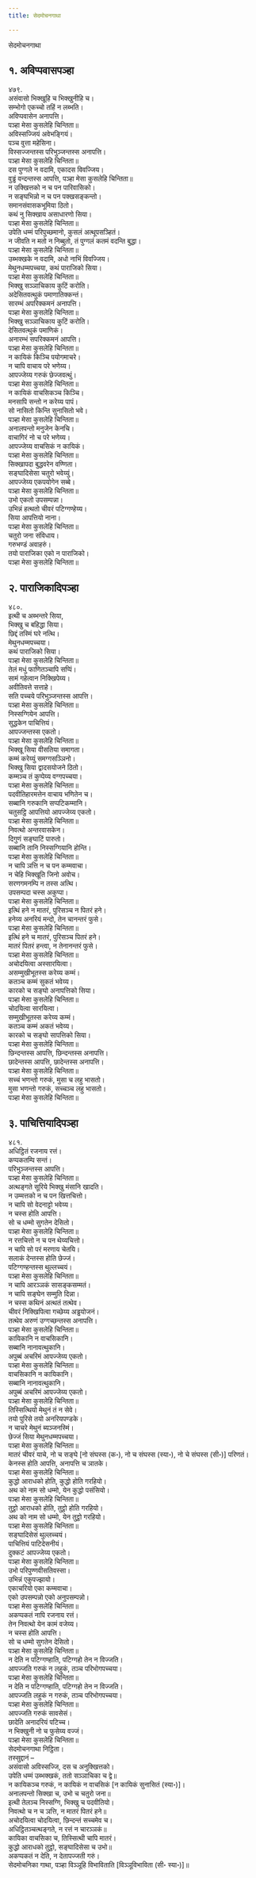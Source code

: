 ```yaml
---
title: सेदमोचनगाथा

---
```

सेदमोचनगाथा  


## १. अविप्पवासपञ्हा

४७९.  
असंवासो भिक्खूहि च भिक्खुनीहि च।  
सम्भोगो एकच्चो तहिं न लब्भति।  
अविप्पवासेन अनापत्ति।  
पञ्हा मेसा कुसलेहि चिन्तिता॥  
अविस्सज्जियं अवेभङ्गियं।  
पञ्च वुत्ता महेसिना।  
विस्सज्जन्तस्स परिभुञ्जन्तस्स अनापत्ति।  
पञ्हा मेसा कुसलेहि चिन्तिता॥  
दस पुग्गले न वदामि, एकादस विवज्जिय।  
वुड्ढं वन्दन्तस्स आपत्ति, पञ्हा मेसा कुसलेहि चिन्तिता॥  
न उक्खित्तको न च पन पारिवासिको।  
न सङ्घभिन्नो न च पन पक्खसङ्कन्तो।  
समानसंवासकभूमिया ठितो।  
कथं नु सिक्खाय असाधारणो सिया।  
पञ्हा मेसा कुसलेहि चिन्तिता॥  
उपेति धम्मं परिपुच्छमानो, कुसलं अत्थूपसञ्हितं।  
न जीवति न मतो न निब्बुतो, तं पुग्गलं कतमं वदन्ति बुद्धा।  
पञ्हा मेसा कुसलेहि चिन्तिता॥  
उब्भक्खके न वदामि, अधो नाभिं विवज्जिय।  
मेथुनधम्मपच्चया, कथं पाराजिको सिया।  
पञ्हा मेसा कुसलेहि चिन्तिता॥  
भिक्खु सञ्ञाचिकाय कुटिं करोति।  
अदेसितवत्थुकं पमाणातिक्कन्तं।  
सारम्भं अपरिक्कमनं अनापत्ति।  
पञ्हा मेसा कुसलेहि चिन्तिता॥  
भिक्खु सञ्ञाचिकाय कुटिं करोति।  
देसितवत्थुकं पमाणिकं।  
अनारम्भं सपरिक्कमनं आपत्ति।  
पञ्हा मेसा कुसलेहि चिन्तिता॥  
न कायिकं किञ्चि पयोगमाचरे।  
न चापि वाचाय परे भणेय्य।  
आपज्जेय्य गरुकं छेज्जवत्थुं।  
पञ्हा मेसा कुसलेहि चिन्तिता॥  
न कायिकं वाचसिकञ्च किञ्चि।  
मनसापि सन्तो न करेय्य पापं।  
सो नासितो किन्ति सुनासितो भवे।  
पञ्हा मेसा कुसलेहि चिन्तिता॥  
अनालपन्तो मनुजेन केनचि।  
वाचागिरं नो च परे भणेय्य।  
आपज्जेय्य वाचसिकं न कायिकं।  
पञ्हा मेसा कुसलेहि चिन्तिता॥  
सिक्खापदा बुद्धवरेन वण्णिता।  
सङ्घादिसेसा चतुरो भवेय्युं।  
आपज्जेय्य एकपयोगेन सब्बे।  
पञ्हा मेसा कुसलेहि चिन्तिता॥  
उभो एकतो उपसम्पन्ना।  
उभिन्नं हत्थतो चीवरं पटिग्गण्हेय्य।  
सिया आपत्तियो नाना।  
पञ्हा मेसा कुसलेहि चिन्तिता॥  
चतुरो जना संविधाय।  
गरुभण्डं अवाहरुं।  
तयो पाराजिका एको न पाराजिको।  
पञ्हा मेसा कुसलेहि चिन्तिता॥  


## २. पाराजिकादिपञ्हा

४८०.  
इत्थी च अब्भन्तरे सिया,  
भिक्खु च बहिद्धा सिया।  
छिद्दं तस्मिं घरे नत्थि।  
मेथुनधम्मपच्चया।  
कथं पाराजिको सिया।  
पञ्हा मेसा कुसलेहि चिन्तिता॥  
तेलं मधुं फाणितञ्चापि सप्पिं।  
सामं गहेत्वान निक्खिपेय्य।  
अवीतिवत्ते सत्ताहे।  
सति पच्चये परिभुञ्जन्तस्स आपत्ति।  
पञ्हा मेसा कुसलेहि चिन्तिता॥  
निस्सग्गियेन आपत्ति।  
सुद्धकेन पाचित्तियं।  
आपज्जन्तस्स एकतो।  
पञ्हा मेसा कुसलेहि चिन्तिता॥  
भिक्खू सिया वीसतिया समागता।  
कम्मं करेय्युं समग्गसञ्ञिनो।  
भिक्खु सिया द्वादसयोजने ठितो।  
कम्मञ्च तं कुप्पेय्य वग्गपच्चया।  
पञ्हा मेसा कुसलेहि चिन्तिता॥  
पदवीतिहारमत्तेन वाचाय भणितेन च।  
सब्बानि गरुकानि सप्पटिकम्मानि।  
चतुसट्ठि आपत्तियो आपज्जेय्य एकतो।  
पञ्हा मेसा कुसलेहि चिन्तिता॥  
निवत्थो अन्तरवासकेन।  
दिगुणं सङ्घाटिं पारुतो।  
सब्बानि तानि निस्सग्गियानि होन्ति।  
पञ्हा मेसा कुसलेहि चिन्तिता॥  
न चापि ञत्ति न च पन कम्मवाचा।  
न चेहि भिक्खूति जिनो अवोच।  
सरणगमनम्पि न तस्स अत्थि।  
उपसम्पदा चस्स अकुप्पा।  
पञ्हा मेसा कुसलेहि चिन्तिता॥  
इत्थिं हने न मातरं, पुरिसञ्च न पितरं हने।  
हनेय्य अनरियं मन्दो, तेन चानन्तरं फुसे।  
पञ्हा मेसा कुसलेहि चिन्तिता॥  
इत्थिं हने च मातरं, पुरिसञ्च पितरं हने।  
मातरं पितरं हन्त्वा, न तेनानन्तरं फुसे।  
पञ्हा मेसा कुसलेहि चिन्तिता॥  
अचोदयित्वा अस्सारयित्वा।  
असम्मुखीभूतस्स करेय्य कम्मं।  
कतञ्च कम्मं सुकतं भवेय्य।  
कारको च सङ्घो अनापत्तिको सिया।  
पञ्हा मेसा कुसलेहि चिन्तिता॥  
चोदयित्वा सारयित्वा।  
सम्मुखीभूतस्स करेय्य कम्मं।  
कतञ्च कम्मं अकतं भवेय्य।  
कारको च सङ्घो सापत्तिको सिया।  
पञ्हा मेसा कुसलेहि चिन्तिता॥  
छिन्दन्तस्स आपत्ति, छिन्दन्तस्स अनापत्ति।  
छादेन्तस्स आपत्ति, छादेन्तस्स अनापत्ति।  
पञ्हा मेसा कुसलेहि चिन्तिता॥  
सच्चं भणन्तो गरुकं, मुसा च लहु भासतो।  
मुसा भणन्तो गरुकं, सच्चञ्च लहु भासतो।  
पञ्हा मेसा कुसलेहि चिन्तिता॥  


## ३. पाचित्तियादिपञ्हा

४८१.  
अधिट्ठितं रजनाय रत्तं।  
कप्पकतम्पि सन्तं।  
परिभुञ्जन्तस्स आपत्ति।  
पञ्हा मेसा कुसलेहि चिन्तिता॥  
अत्थङ्गते सूरिये भिक्खु मंसानि खादति।  
न उम्मत्तको न च पन खित्तचित्तो।  
न चापि सो वेदनाट्टो भवेय्य।  
न चस्स होति आपत्ति।  
सो च धम्मो सुगतेन देसितो।  
पञ्हा मेसा कुसलेहि चिन्तिता॥  
न रत्तचित्तो न च पन थेय्यचित्तो।  
न चापि सो परं मरणाय चेतयि।  
सलाकं देन्तस्स होति छेज्जं।  
पटिग्गण्हन्तस्स थुल्लच्चयं।  
पञ्हा मेसा कुसलेहि चिन्तिता॥  
न चापि आरञ्ञकं सासङ्कसम्मतं।  
न चापि सङ्घेन सम्मुति दिन्ना।  
न चस्स कथिनं अत्थतं तत्थेव।  
चीवरं निक्खिपित्वा गच्छेय्य अड्ढयोजनं।  
तत्थेव अरुणं उग्गच्छन्तस्स अनापत्ति।  
पञ्हा मेसा कुसलेहि चिन्तिता॥  
कायिकानि न वाचसिकानि।  
सब्बानि नानावत्थुकानि।  
अपुब्बं अचरिमं आपज्जेय्य एकतो।  
पञ्हा मेसा कुसलेहि चिन्तिता॥  
वाचसिकानि न कायिकानि।  
सब्बानि नानावत्थुकानि।  
अपुब्बं अचरिमं आपज्जेय्य एकतो।  
पञ्हा मेसा कुसलेहि चिन्तिता॥  
तिस्सित्थियो मेथुनं तं न सेवे।  
तयो पुरिसे तयो अनरियपण्डके।  
न चाचरे मेथुनं ब्यञ्जनस्मिं।  
छेज्जं सिया मेथुनधम्मपच्चया।  
पञ्हा मेसा कुसलेहि चिन्तिता॥  
मातरं चीवरं याचे, नो च सङ्घे [नो संघस्स (क॰), नो च संघस्स (स्या॰), नो चे संघस्स (सी॰)] परिणतं।  
केनस्स होति आपत्ति, अनापत्ति च ञातके।  
पञ्हा मेसा कुसलेहि चिन्तिता॥  
कुद्धो आराधको होति, कुद्धो होति गरहियो।  
अथ को नाम सो धम्मो, येन कुद्धो पसंसियो।  
पञ्हा मेसा कुसलेहि चिन्तिता॥  
तुट्ठो आराधको होति, तुट्ठो होति गरहियो।  
अथ को नाम सो धम्मो, येन तुट्ठो गरहियो।  
पञ्हा मेसा कुसलेहि चिन्तिता॥  
सङ्घादिसेसं थुल्लच्चयं।  
पाचित्तियं पाटिदेसनीयं।  
दुक्कटं आपज्जेय्य एकतो।  
पञ्हा मेसा कुसलेहि चिन्तिता॥  
उभो परिपुण्णवीसतिवस्सा।  
उभिन्नं एकुपज्झायो।  
एकाचरियो एका कम्मवाचा।  
एको उपसम्पन्नो एको अनुपसम्पन्नो।  
पञ्हा मेसा कुसलेहि चिन्तिता॥  
अकप्पकतं नापि रजनाय रत्तं।  
तेन निवत्थो येन कामं वजेय्य।  
न चस्स होति आपत्ति।  
सो च धम्मो सुगतेन देसितो।  
पञ्हा मेसा कुसलेहि चिन्तिता॥  
न देति न पटिग्गण्हाति, पटिग्गहो तेन न विज्जति।  
आपज्जति गरुकं न लहुकं, तञ्च परिभोगपच्चया।  
पञ्हा मेसा कुसलेहि चिन्तिता॥  
न देति न पटिग्गण्हाति, पटिग्गहो तेन न विज्जति।  
आपज्जति लहुकं न गरुकं, तञ्च परिभोगपच्चया।  
पञ्हा मेसा कुसलेहि चिन्तिता॥  
आपज्जति गरुकं सावसेसं।  
छादेति अनादरियं पटिच्च।  
न भिक्खुनी नो च फुसेय्य वज्जं।  
पञ्हा मेसा कुसलेहि चिन्तिता॥  
सेदमोचनगाथा निट्ठिता।  
तस्सुद्दानं –  
असंवासो अविस्सज्जि, दस च अनुक्खित्तको।  
उपेति धम्मं उब्भक्खकं, ततो सञ्ञाचिका च द्वे॥  
न कायिकञ्च गरुकं, न कायिकं न वाचसिकं [न कायिकं सुनासितं (स्या॰)]।  
अनालपन्तो सिक्खा च, उभो च चतुरो जना॥  
इत्थी तेलञ्च निस्सग्गि, भिक्खु च पदवीतियो।  
निवत्थो च न च ञत्ति, न मातरं पितरं हने॥  
अचोदयित्वा चोदयित्वा, छिन्दन्तं सच्चमेव च।  
अधिट्ठितञ्चत्थङ्गते, न रत्तं न चारञ्ञकं॥  
कायिका वाचसिका च, तिस्सित्थी चापि मातरं।  
कुद्धो आराधको तुट्ठो, सङ्घादिसेसा च उभो॥  
अकप्पकतं न देति, न देतापज्जती गरुं।  
सेदमोचनिका गाथा, पञ्हा विञ्ञूहि विभाविताति [विञ्ञूविभाविता (सी॰ स्या॰)]॥  